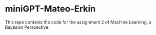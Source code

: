 # miniGPT-Mateo-Erkin
This repo contains the code for the assignment 2 of Machine Learning, a Bayesian Perspective.
